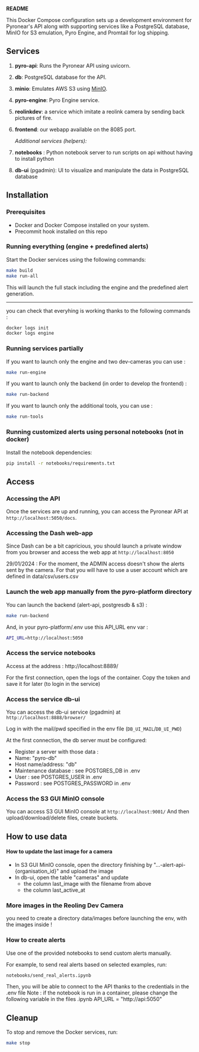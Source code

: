 **README**

This Docker Compose configuration sets up a development environment for Pyronear's API along with supporting services like a PostgreSQL database, MinIO for S3 emulation, Pyro Engine, and Promtail for log shipping.

## Services
1. **pyro-api**: Runs the Pyronear API using uvicorn.
2. **db**: PostgreSQL database for the API.
3. **minio**: Emulates AWS S3 using [MinIO](https://github.com/minio/minio).
4. **pyro-engine**: Pyro Engine service.
5. **reolinkdev**: a service which imitate a reolink camera by sending back pictures of fire.
6. **frontend**: our webapp available on the 8085 port.


   _Additional services (helpers):_
7. **notebooks** : Python notebook server to run scripts on api without having to install python
8. **db-ui** (pgadmin): UI to visualize and manipulate the data in PostgreSQL database

## Installation
### Prerequisites
- Docker and Docker Compose installed on your system.
- Precommit hook installed on this repo

### Running everything (engine + predefined alerts)

Start the Docker services using the following commands:

```bash
make build
make run-all
```

This will launch the full stack including the engine and the predefined alert generation.

---

you can check that everyhing is working thanks to the following commands :
```bash
docker logs init
docker logs engine
```


### Running services partially
If you want to launch only the engine and two dev-cameras you can use :
```bash
make run-engine
```

If you want to launch only the backend (in order to develop the frontend) :
```bash
make run-backend
```

If you want to launch only the additional tools, you can use :
```bash
make run-tools
```

### Running customized alerts using personal notebooks (not in docker)

Install the notebook dependencies:

```bash
pip install -r notebooks/requirements.txt
```


## Access
### Accessing the API
Once the services are up and running, you can access the Pyronear API at `http://localhost:5050/docs`.


### Accessing the Dash web-app

Since Dash can be a bit capricious, you should launch a private window from you browser and access the web app at `http://localhost:8050`

29/01/2024 : For the moment, the ADMIN access doesn't show the alerts sent by the camera. For that you will have to use a user account which are defined in data/csv/users.csv

### Launch the web app manually from the pyro-platform directory

You can launch the backend (alert-api, postgresdb & s3) :

```bash
make run-backend
```

And, in your pyro-platform/.env use this API_URL env var :
```bash
API_URL=http://localhost:5050
```

### Access the service notebooks
Access at the address :  http://localhost:8889/

For the first connection, open the logs of the container.
Copy the token and save it for later (to login in the service)


### Access the service db-ui
You can access the db-ui service (pgadmin) at `http://localhost:8888/browser/`

Log in with the mail/pwd specified in the env file (`DB_UI_MAIL`/`DB_UI_PWD`)

At the first connection, the db server must be configured:
- Register a server with those data :
- Name: "pyro-db"
- Host name/address: "db"
- Maintenance database : see POSTGRES_DB in .env
- User : see POSTGRES_USER in .env
- Password : see POSTGRES_PASSWORD in .env

### Access the S3 GUI MinIO console
You can access S3 GUI MinIO console at `http://localhost:9001/`
And then upload/download/delete files, create buckets.

## How to use data
#### How to update the last image for a camera
- In S3 GUI MinIO console, open the directory finishing by "...-alert-api-{organisation_id}" and upload the image
- In db-ui, open the table "cameras" and update
    - the column last_image with the filename from above
    - the column last_active_at

### More images in the Reoling Dev Camera
you need to create a directory data/images before launching the env, with the images inside !

### How to create alerts
Use one of the provided notebooks to send custom alerts manually.

For example, to send real alerts based on selected examples, run:

```bash
notebooks/send_real_alerts.ipynb
```

Then, you will be able to connect to the API thanks to the credentials in the .env file
Note : if the notebook is run in a container, please change the following variable
in the files .ipynb
API_URL = "http://api:5050"

## Cleanup
To stop and remove the Docker services, run:
```bash
make stop
```
